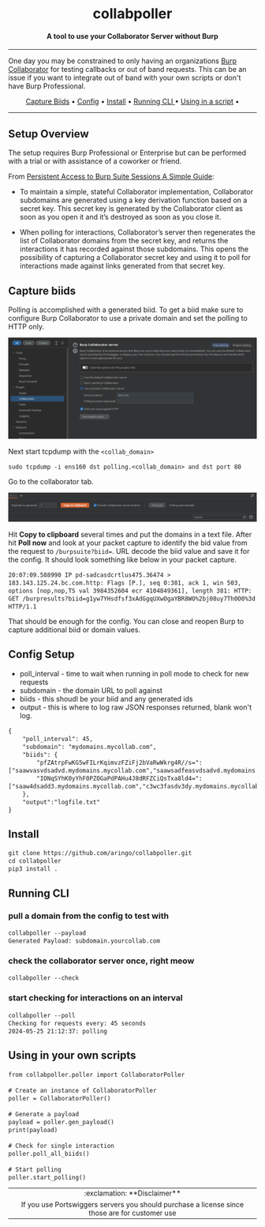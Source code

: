 <h1 align="center">
collabpoller
</h1>
<h4 align="center">A tool to use your Collaborator Server without Burp</h4>

----

One day you may be constrained to only having an organizations [Burp Collaborator](https://portswigger.net/burp/documentation/collaborator#:~:text=Burp%20Collaborator%20is%20a%20network,Cause%20detectable%20time%20delays.) for testing callbacks or out of band requests. This can be an issue if you want to integrate out of band with your own scripts or don't have Burp Professional. 

<p align="center">
  <a href="#Capture-biids">Capture Biids</a> •
  <a href="#Config Setup">Config</a> •
  <a href="#Install">Install</a> •
  <a href="#Running-CLI">Running CLI </a> •
  <a href="#Using-in-your-own-scripts">Using in a script</a> •

----

## Setup Overview 

The setup requires Burp Professional or Enterprise but can be performed with a trial or with assistance of a coworker or friend.

From [Persistent Access to Burp Suite Sessions A Simple Guide](https://www.onsecurity.io/blog/persistent-access-to-burp-suite-sessions-step-by-step-guide/):

* To maintain a simple, stateful Collaborator implementation, Collaborator subdomains are generated using a key derivation function based on a secret key. This secret key is generated by the Collaborator client as soon as you open it and it’s destroyed as soon as you close it. 

* When polling for interactions, Collaborator’s server then regenerates the list of Collaborator domains from the secret key, and returns the interactions it has recorded against those subdomains. This opens the possibility of capturing a Collaborator secret key and using it to poll for interactions made against links generated from that secret key.

## Capture biids

Polling is accomplished with a generated biid. To get a biid make sure to configure Burp Collaborator to use a private domain and set the polling to HTTP only.   

![Burp Collaborator Server Image](images/Burp_Collaborator_Server.png)

Next start tcpdump with the `<collab_domain>`

```
sudo tcpdump -i ens160 dst polling.<collab_domain> and dst port 80
```
Go to the collaborator tab. 

![Burp Collaborator Server Image](images/collab_tab.png)

Hit __Copy to clipboard__ several times and put the domains in a text file. After hit __Poll now__ and look at your packet capture to identify the bid value from the request to `/burpsuite?biid=`. URL decode the biid value and save it for the config. It should look something like below in your packet capture.  

```
20:07:09.588990 IP pd-sadcasdcrtlus475.36474 > 183.143.125.24.bc.com.http: Flags [P.], seq 0:381, ack 1, win 503, options [nop,nop,TS val 3984352604 ecr 4104849361], length 381: HTTP: GET /burpresults?biid=g1yw7YHsdfsf3xAdGgqUXwOgaYBR8WO%2bj08uy7Th0O0%3d HTTP/1.1
```
That should be enough for the config.  You can close and reopen Burp to capture additional biid or domain values.

## Config Setup 

* poll_interval - time to wait when running in poll mode to check for new requests
* subdomain - the domain URL to poll against 
* biids - this shoudl be your biid and any generated ids 
* output - this is where to log raw JSON responses returned, blank won't log.  

```
{
    "poll_interval": 45,
    "subdomain": "mydomains.mycollab.com",
    "biids": {
        "pfZAtrpFwKG5wFILrKqimvzFZiFj2bVaRwWkrg4R//s=":["saawvasvdsadvd.mydomains.mycollab.com","saawsadfeasvdsadvd.mydomains.mycollab.com"],
        "IONqSYhK0yYhF0PZOGaPdPAHu4J8dRFZCiQsTxa8ld4=":["saaw4dsadd3.mydomains.mycollab.com","c3wc3fasdv3dy.mydomains.mycollab.com"]
    },
    "output":"logfile.txt"
}
```

## Install
```
git clone https://github.com/aringo/collabpoller.git
cd collabpoller
pip3 install .
```

## Running CLI  

### pull a domain from the config to test with
```
collabpoller --payload
Generated Payload: subdomain.yourcollab.com
```
### check the collaborator server once, right meow
```
collabpoller --check
```
### start checking for interactions on an interval
```
collabpoller --poll
Checking for requests every: 45 seconds
2024-05-25 21:12:37: polling
```

## Using in your own scripts
```
from collabpoller.poller import CollaboratorPoller

# Create an instance of CollaboratorPoller
poller = CollaboratorPoller()

# Generate a payload
payload = poller.gen_payload()
print(payload)

# Check for single interaction
poller.poll_all_biids()

# Start polling
poller.start_polling()
```

</p>

<table align="center">
    <tr>
        <td align="center">
            :exclamation:  **Disclaimer**
        </td>
    </tr>
    <tr>
        <td align="center">
            If you use Portswiggers servers you should purchase a license since those are for customer use
        </td>
    </tr>
</table>
